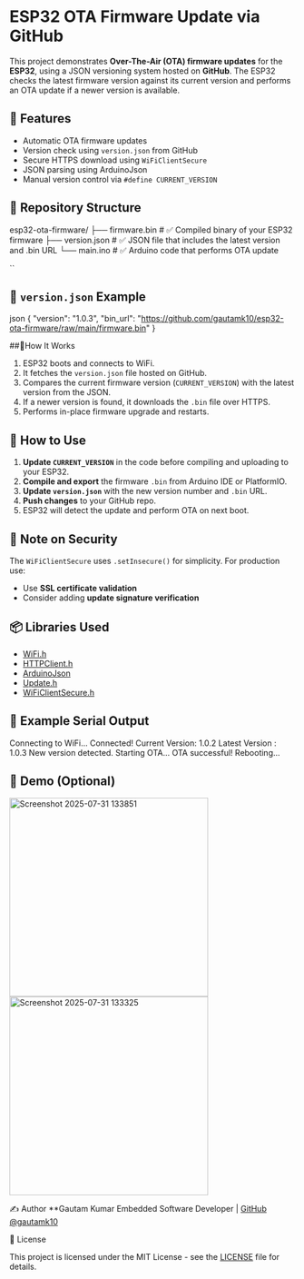 
# ESP32 OTA Firmware Update via GitHub

This project demonstrates **Over-The-Air (OTA) firmware updates** for the **ESP32**, using a JSON versioning system hosted on **GitHub**. The ESP32 checks the latest firmware version against its current version and performs an OTA update if a newer version is available.

## 🔧 Features
- Automatic OTA firmware updates
- Version check using `version.json` from GitHub
- Secure HTTPS download using `WiFiClientSecure`
- JSON parsing using ArduinoJson
- Manual version control via `#define CURRENT_VERSION`

## 📁 Repository Structure
esp32-ota-firmware/
├── firmware.bin            # ✅ Compiled binary of your ESP32 firmware
├── version.json            # ✅ JSON file that includes the latest version and .bin URL
└── main.ino                # ✅ Arduino code that performs OTA update

``
## 📄 `version.json` Example
json
{
  "version": "1.0.3",
  "bin_url": "https://github.com/gautamk10/esp32-ota-firmware/raw/main/firmware.bin"
}

 ##🔌How It Works
1. ESP32 boots and connects to WiFi.
2. It fetches the `version.json` file hosted on GitHub.
3. Compares the current firmware version (`CURRENT_VERSION`) with the latest version from the JSON.
4. If a newer version is found, it downloads the `.bin` file over HTTPS.
5. Performs in-place firmware upgrade and restarts.

## 📝 How to Use

1. **Update `CURRENT_VERSION`** in the code before compiling and uploading to your ESP32.
2. **Compile and export** the firmware `.bin` from Arduino IDE or PlatformIO.
3. **Update `version.json`** with the new version number and `.bin` URL.
4. **Push changes** to your GitHub repo.
5. ESP32 will detect the update and perform OTA on next boot.

## 🔐 Note on Security

The `WiFiClientSecure` uses `.setInsecure()` for simplicity. For production use:

* Use **SSL certificate validation**
* Consider adding **update signature verification**

## 📦 Libraries Used

* [WiFi.h](https://www.arduino.cc/en/Reference/WiFi)
* [HTTPClient.h](https://www.arduino.cc/en/Reference/HTTPClient)
* [ArduinoJson](https://arduinojson.org/)
* [Update.h](https://www.arduino.cc/en/Reference/Update)
* [WiFiClientSecure.h](https://github.com/espressif/arduino-esp32)

## 🧪 Example Serial Output
Connecting to WiFi...
Connected!
Current Version: 1.0.2
Latest Version : 1.0.3
New version detected. Starting OTA...
OTA successful! Rebooting...

## 📸 Demo (Optional)

<img width="350" height="350" alt="Screenshot 2025-07-31 133851" src="https://github.com/user-attachments/assets/6c33149a-8556-4d73-bd26-93478c5c4ff5" />

<img width="350" height="350" alt="Screenshot 2025-07-31 133325" src="https://github.com/user-attachments/assets/52c8fed6-233c-43dc-a050-0a92a508e413" />

 ✍️ Author
**Gautam Kumar
Embedded Software Developer | [GitHub @gautamk10](https://github.com/gautamk10)

 📜 License
 
This project is licensed under the MIT License - see the [LICENSE](LICENSE) file for details.

